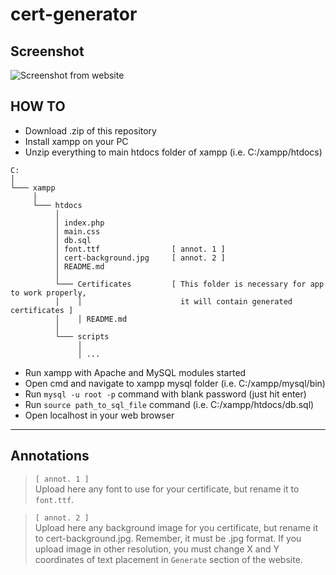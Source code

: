 # cert-generator

## Screenshot

![Screenshot from website](https://i.ibb.co/q14QVKB/screely-1655583722233.png)

## HOW TO

- Download .zip of this repository
- Install xampp on your PC
- Unzip everything to main htdocs folder of xampp (i.e. C:/xampp/htdocs)
```
C:
│
└─── xampp
     │  
     └─── htdocs
          │   
          │ index.php
          │ main.css
          │ db.sql
          │ font.ttf                [ annot. 1 ]
          │ cert-background.jpg     [ annot. 2 ]
          │ README.md
          │
          └─── Certificates         [ This folder is necessary for app to work properly,
          │    │                      it will contain generated certificates ]
          │    │ README.md
          │ 
          └─── scripts
               │
               │ ...
```
- Run xampp with Apache and MySQL modules started
- Open cmd and navigate to xampp mysql folder (i.e. C:/xampp/mysql/bin)
- Run `mysql -u root -p` command with blank password (just hit enter)
- Run `source path_to_sql_file` command (i.e. C:/xampp/htdocs/db.sql)
- Open localhost in your web browser
---
## Annotations

> `[ annot. 1 ]`\
> Upload here any font to use for your certificate, but rename it to `font.ttf`.

> `[ annot. 2 ]`\
> Upload here any background image for you certificate, but rename it to cert-background.jpg. Remember, it must be .jpg format. If you upload image in other resolution, you must change X and Y coordinates of text placement in `Generate` section of the website.
